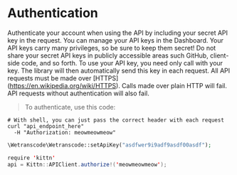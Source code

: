 # Authentication

Authenticate your account when using the API by including your secret API key in the request. 
You can manage your API keys in the Dashboard. Your API keys carry many privileges, so be sure to keep them secret! 
Do not share your secret API keys in publicly accessible areas such GitHub, client-side code, and so forth.
To use your API key, you need only call  with your key. 
The library will then automatically send this key in each request.
All API requests must be made over [HTTPS] (https://en.wikipedia.org/wiki/HTTPS). Calls made over plain HTTP will fail. API requests without authentication will also fail.


> To authenticate, use this code:

```shell
# With shell, you can just pass the correct header with each request
curl "api_endpoint_here"
  -H "Authorization: meowmeowmeow"
```

```PHP
\Wetranscode\Wetranscode::setApiKey("asdfwer9i9adf9asdf00asdf");
```

```java
require 'kittn'
api = Kittn::APIClient.authorize!('meowmeowmeow');
```
